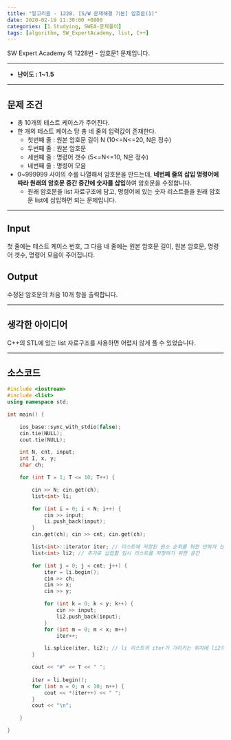 ```yaml
---
title: "알고리즘 - 1228. [S/W 문제해결 기본] 암호문(1)"
date: 2020-02-19 11:30:00 +0800
categories: [1.Studying, SWEA-문제풀이]
tags: [algorithm, SW_ExpertAcademy, list, C++]
---
```




SW Expert Academy 의 1228번 - 암호문1 문제입니다.

------



- **난이도 : 1~1.5**

---

## **문제 조건**

* 총 10개의 테스트 케이스가 주어진다.
* 한 개의 테스트 케이스 당 총 네 줄의 입력값이 존재한다.
  * 첫번째 줄 : 원본 암호문 길이 N (10<=N<=20, N은 정수)
  * 두번째 줄 : 원본 암호문
  * 세번째 줄 : 명령어 갯수 (5<=N<=10, N은 정수)
  * 네번째 줄 : 명령어 모음
* 0~999999 사이의 수를 나열해서 암호문을 만드는데, **네번째 줄의 삽입 명령어에 따라 원래의 암호문 중간 중간에 숫자를 삽입**하여 암호문을 수정합니다.
  * 원래 암호문을 list 자료구조에 담고, 명령어에 있는 숫자 리스트들을 원래 암호문 list에 삽입하면 되는 문제입니다.



------




## **Input**

첫 줄에는 테스트 케이스 번호, 그 다음 네 줄에는 원본 암호문 길이, 원본 암호문, 명령어 갯수, 명령어 모음이 주어집니다.

## **Output**

수정된 암호문의 처음 10개 항을 출력합니다.

---



## **생각한 아이디어**

C++의 STL에 있는 list 자료구조를 사용하면 어렵지 않게 풀 수 있었습니다.

------



## **소스코드**

```c++
#include <iostream>
#include <list>
using namespace std;

int main() {

	ios_base::sync_with_stdio(false);
	cin.tie(NULL);
	cout.tie(NULL);

	int N, cnt, input;
	int I, x, y;
	char ch;

	for (int T = 1; T <= 10; T++) {

		cin >> N; cin.get(ch);
		list<int> li;

		for (int i = 0; i < N; i++) {
			cin >> input;
			li.push_back(input);
		}
		cin.get(ch); cin >> cnt; cin.get(ch);

		list<int>::iterator iter; // 리스트에 저장된 원소 순회를 위한 반복자 선언
		list<int> li2; // 추가로 삽입할 임시 리스트를 저장하기 위한 공간

		for (int j = 0; j < cnt; j++) {
			iter = li.begin();
			cin >> ch;
			cin >> x;
			cin >> y;

			for (int k = 0; k < y; k++) {
				cin >> input;
				li2.push_back(input);
			}
			for (int m = 0; m < x; m++) 
				iter++;	

			li.splice(iter, li2); // li 리스트의 iter가 가리키는 위치에 li2의 모든 원소 삽입
		}

		cout << "#" << T << " ";
        
		iter = li.begin();
		for (int n = 0; n < 10; n++) {
			cout << *(iter++) << " ";
		}
		cout << "\n";

	}

}
```


